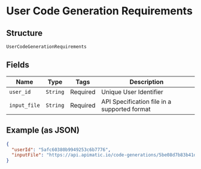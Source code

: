 
# User Code Generation Requirements

## Structure

`UserCodeGenerationRequirements`

## Fields

| Name | Type | Tags | Description |
|  --- | --- | --- | --- |
| `user_id` | `String` | Required | Unique User Identifier |
| `input_file` | `String` | Required | API Specification file in a supported format |

## Example (as JSON)

```json
{
  "userId": "5afc60380b9949253c6b7776",
  "inputFile": "https://api.apimatic.io/code-generations/5be08d7b83b41d0d8cdb3958/input-file"
}
```

